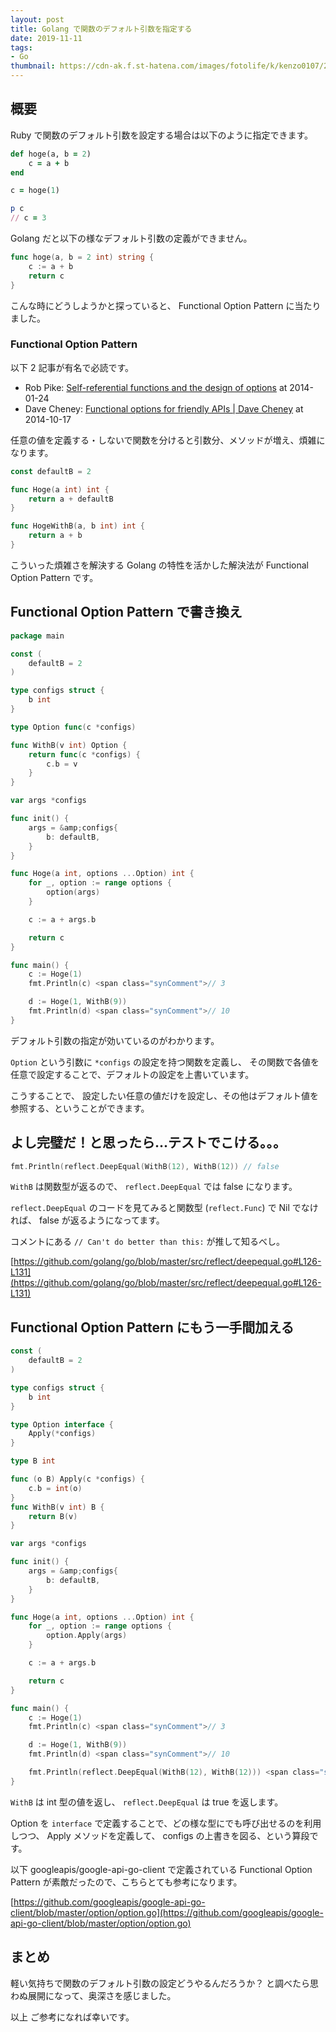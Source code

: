 ```yaml
---
layout: post
title: Golang で関数のデフォルト引数を指定する
date: 2019-11-11
tags:
- Go
thumbnail: https://cdn-ak.f.st-hatena.com/images/fotolife/k/kenzo0107/20191105/20191105183003.jpg
---
```


## 概要

Ruby で関数のデフォルト引数を設定する場合は以下のように指定できます。

```ruby
def hoge(a, b = 2)
    c = a + b
end

c = hoge(1)

p c
// c = 3
```


Golang だと以下の様なデフォルト引数の定義ができません。

<!-- more -->

```go
func hoge(a, b = 2 int) string {
    c := a + b
    return c
}
```


こんな時にどうしようかと探っていると、 Functional Option Pattern に当たりました。

### Functional Option Pattern

以下 2 記事が有名で必読です。


* Rob Pike: [Self-referential functions and the design of options](https://commandcenter.blogspot.com/2014/01/self-referential-functions-and-design.html) at 2014-01-24
* Dave Cheney: [Functional options for friendly APIs | Dave Cheney](https://dave.cheney.net/2014/10/17/functional-options-for-friendly-apis) at 2014-10-17


任意の値を定義する・しないで関数を分けると引数分、メソッドが増え、煩雑になります。

```go
const defaultB = 2

func Hoge(a int) int {
    return a + defaultB
}

func HogeWithB(a, b int) int {
    return a + b
}
```


こういった煩雑さを解決する Golang の特性を活かした解決法が Functional Option Pattern です。

## Functional Option Pattern で書き換え

```go
package main

const (
    defaultB = 2
)

type configs struct {
    b int
}

type Option func(c *configs)

func WithB(v int) Option {
    return func(c *configs) {
        c.b = v
    }
}

var args *configs

func init() {
    args = &amp;configs{
        b: defaultB,
    }
}

func Hoge(a int, options ...Option) int {
    for _, option := range options {
        option(args)
    }

    c := a + args.b

    return c
}

func main() {
    c := Hoge(1)
    fmt.Println(c) <span class="synComment">// 3

    d := Hoge(1, WithB(9))
    fmt.Println(d) <span class="synComment">// 10
}
```


デフォルト引数の指定が効いているのがわかります。

`Option` という引数に `*configs` の設定を持つ関数を定義し、 その関数で各値を任意で設定することで、デフォルトの設定を上書いています。

こうすることで、 設定したい任意の値だけを設定し、その他はデフォルト値を参照する、ということができます。

## よし完璧だ！と思ったら...テストでこける。。。

```go
fmt.Println(reflect.DeepEqual(WithB(12), WithB(12)) // false
```


`WithB` は関数型が返るので、 `reflect.DeepEqual` では false になります。

`reflect.DeepEqual` のコードを見てみると関数型 (`reflect.Func`) で Nil でなければ、 false が返るようになってます。

コメントにある `// Can't do better than this:` が推して知るべし。

[https://github.com/golang/go/blob/master/src/reflect/deepequal.go#L126-L131](https://github.com/golang/go/blob/master/src/reflect/deepequal.go#L126-L131)


## Functional Option Pattern にもう一手間加える

```go
const (
    defaultB = 2
)

type configs struct {
    b int
}

type Option interface {
    Apply(*configs)
}

type B int

func (o B) Apply(c *configs) {
    c.b = int(o)
}
func WithB(v int) B {
    return B(v)
}

var args *configs

func init() {
    args = &amp;configs{
        b: defaultB,
    }
}

func Hoge(a int, options ...Option) int {
    for _, option := range options {
        option.Apply(args)
    }

    c := a + args.b

    return c
}

func main() {
    c := Hoge(1)
    fmt.Println(c) <span class="synComment">// 3

    d := Hoge(1, WithB(9))
    fmt.Println(d) <span class="synComment">// 10

    fmt.Println(reflect.DeepEqual(WithB(12), WithB(12))) <span class="synComment">// true
}
```


`WithB` は int 型の値を返し、 `reflect.DeepEqual` は true を返します。

Option を `interface` で定義することで、どの様な型にでも呼び出せるのを利用しつつ、
Apply メソッドを定義して、 configs の上書きを図る、という算段です。

以下 googleapis/google-api-go-client で定義されている Functional Option Pattern が素敵だったので、こちらとても参考になります。

[https://github.com/googleapis/google-api-go-client/blob/master/option/option.go](https://github.com/googleapis/google-api-go-client/blob/master/option/option.go)

## まとめ

軽い気持ちで関数のデフォルト引数の設定どうやるんだろうか？
と調べたら思わぬ展開になって、奥深さを感じました。

以上
ご参考になれば幸いです。
